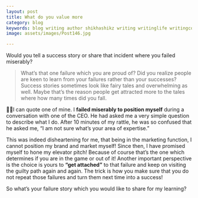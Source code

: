 ```yaml
---
layout: post
title: What do you value more
category: blog
keywords: blog writing author shikhashikz writing writinglife writingcommunity dailyblogpost dailyblogpostchallenge success failure
image: assets/images/Post146.jpg

---
```

Would you tell a success story or share that incident where you failed miserably?

>What’s that one failure which you are proud of? Did you realize people are keen to learn from your failures rather than your successes? Success stories sometimes look like fairy tales and overwhelming as well. Maybe that’s the reason people get attracted more to the tales where how many times did you fall.
>

👩‍🏫I can quote one of mine. I **failed miserably to position myself** during a conversation with one of the CEO. He had asked me a very simple question to describe what I do. After 10 minutes of my rattle, he was so confused that he asked me, “I am not sure what’s your area of expertise.”

This was indeed disheartening for me, that being in the marketing function, I cannot position my brand and market myself! Since then, I have promised myself to hone my elevator pitch! Because of course that’s the one which determines if you are in the game or out of it! Another important perspective is the choice is yours to **“get attached”** to that failure and keep on visiting the guilty path again and again. The trick is how you make sure that you do not repeat those failures and turn them next time into a success!

So what’s your failure story which you would like to share for my learning?
